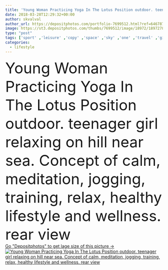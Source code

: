 ```yaml
---
title: 'Young Woman Practicing Yoga In The Lotus Position outdoor. teenager girl relaxing on hill near sea. Concept of calm, meditation, jogging, training, relax, healthy lifestyle and wellness. rear view'
date: 2018-03-28T12:29:32+00:00
author: skvalval
author_url: https://depositphotos.com/portfolio-7699512.html?ref=64678756
image: https://st3.depositphotos.com/thumbs/7699512/image/18972/189727838/api_thumb_450.jpg?forcejpeg=true
type: "post"
tags: ['sport' ,'leisure' ,'copy' ,'space' ,'sky' ,'one' ,'travel' ,'girl' ,'female' ,'young' ,'summer' ,'people' ,'relaxation' ,'vitality' ,'nature' ,'outdoor' ,'morning' ,'action' ,'energy' ,'health' ,'healthy' ,'teenager' ,'youth' ,'sea' ,'sunrise' ,'tranquil' ,'calm' ,'meditation' ,'relax' ,'active' ,'woman' ,'body' ,'fit' ,'fitness' ,'exercise' ,'coast' ,'ocean' ,'recreation' ,'teen' ,'athlete' ,'aspiration' ,'training' ,'wellness' ,'yoga' ,'athletic' ,'zen' ,'workout' ,'jogging' ,'Healthy Lifestyle' ,'Lotus Position' ]
categories: 
  - lifestyle
---
```

<div aling="center">
            <font size="60"> Young Woman Practicing Yoga In The Lotus Position outdoor. teenager girl relaxing on hill near sea. Concept of calm, meditation, jogging, training, relax, healthy lifestyle and wellness. rear view</font>   
</div>
<div>
    <a href='https://st3.depositphotos.com/thumbs/7699512/image/18972/189727838/api_thumb_450.jpg?forcejpeg=true?ref=64678756' target=_blank > Go "Depositphotos" to get lage size of this picture ->
        <img href='https://st3.depositphotos.com/thumbs/7699512/image/18972/189727838/api_thumb_450.jpg?forcejpeg=true?ref=64678756' src='https://st3.depositphotos.com/7699512/18972/i/950/depositphotos_189727838-stock-photo-young-woman-practicing-yoga-lotus.jpg?forcejpeg=true' alt='Young Woman Practicing Yoga In The Lotus Position outdoor. teenager girl relaxing on hill near sea. Concept of calm, meditation, jogging, training, relax, healthy lifestyle and wellness. rear view' >
    </a>
</div>

